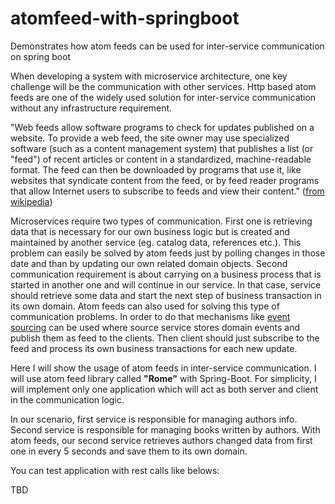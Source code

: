 # atomfeed-with-springboot
Demonstrates how atom feeds can be used for inter-service communication on spring boot

When developing a system with microservice architecture, one key challenge will be the communication with other services. Http based atom feeds are one of the widely used solution for inter-service communication without any infrastructure requirement. 

"Web feeds allow software programs to check for updates published on a website. To provide a web feed, the site owner may use specialized software (such as a content management system) that publishes a list (or "feed") of recent articles or content in a standardized, machine-readable format. The feed can then be downloaded by programs that use it, like websites that syndicate content from the feed, or by feed reader programs that allow Internet users to subscribe to feeds and view their content." ([from wikipedia](https://en.wikipedia.org/wiki/Atom_(Web_standard)))

Microservices require two types of communication. First one is retrieving data that is necessary for our own business logic but is created and maintained by another service (eg. catalog data, references etc.). This problem can easily be solved by atom feeds just by polling changes in those date and than by updating our own related domain objects. Second communication requirement is about carrying on a business process that is started in another one and will continue in our service. In that case, service should retrieve some data and start the next step of business transaction in its own domain. Atom feeds can also used for solving this type of communication problems. In order to do that mechanisms like [event sourcing](https://martinfowler.com/eaaDev/EventSourcing.html) can be used where source service stores domain events and publish them as feed to the clients. Then client should just subscribe to the feed and process its own business transactions for each new update.

Here I will show the usage of atom feeds in inter-service communication. I will use atom feed library called **"Rome"** with Spring-Boot. For simplicity, I will implement only one application which will act as both server and client in the communication logic. 

In our scenario, first service is responsible for managing authors info. Second service is responsible for managing books written by authors. With atom feeds, our second service retrieves authors changed data from first one in every 5 seconds and save them to its own domain. 

You can test application with rest calls like belows:

TBD  
